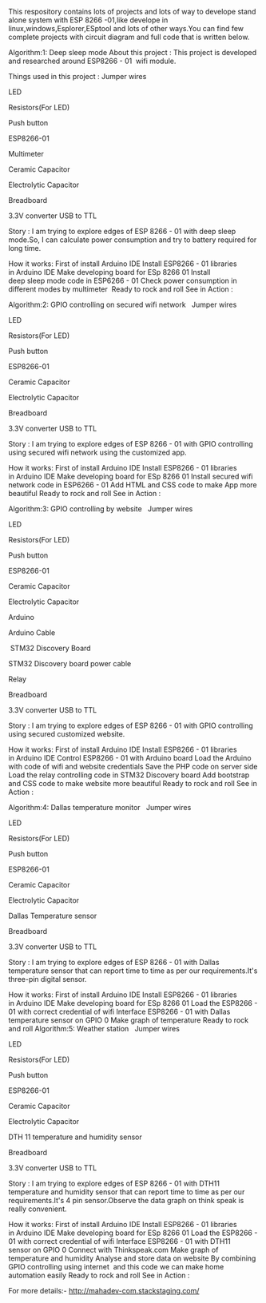 This respository contains lots of projects and lots of way to develope stand alone system with ESP 8266 -01,like develope in linux,windows,Esplorer,ESptool and lots of other ways.You can find few complete projects with circuit diagram and full code that is written below.

Algorithm:1: Deep sleep mode
About this project :
This project is developed and researched around ESP8266 - 01  wifi module.

Things used in this project :
Jumper wires


LED


Resistors(For LED)


Push button


ESP8266-01



Multimeter


Ceramic Capacitor


Electrolytic Capacitor


Breadboard


3.3V converter
USB to TTL


Story :
I am trying to explore edges of ESP 8266 - 01 with deep sleep mode.So, I can calculate power consumption and try to battery required for long time.

How it works:
First of install Arduino IDE
Install ESP8266 - 01 libraries in Arduino IDE
Make developing board for ESp 8266 01
Install deep sleep mode code in ESP6266 - 01
Check power consumption in different modes by multimeter 
Ready to rock and roll
See in Action :

Algorithm:2: GPIO controlling on secured wifi network
 
Jumper wires


LED


Resistors(For LED)


Push button


ESP8266-01



Ceramic Capacitor


Electrolytic Capacitor


Breadboard


3.3V converter
USB to TTL


Story :
I am trying to explore edges of ESP 8266 - 01 with GPIO controlling using secured wifi network using the customized app.

How it works:
First of install Arduino IDE
Install ESP8266 - 01 libraries in Arduino IDE
Make developing board for ESp 8266 01
Install secured wifi network code in ESP6266 - 01
Add HTML and CSS code to make App more beautiful
Ready to rock and roll
See in Action : 


Algorithm:3: GPIO controlling by website
 
Jumper wires


LED


Resistors(For LED)


Push button


ESP8266-01



Ceramic Capacitor


Electrolytic Capacitor


Arduino




Arduino Cable


 STM32 Discovery Board


STM32 Discovery board power cable


Relay


Breadboard


3.3V converter
USB to TTL


Story :
I am trying to explore edges of ESP 8266 - 01 with GPIO controlling using secured customized website.

How it works:
First of install Arduino IDE
Install ESP8266 - 01 libraries in Arduino IDE
Control ESP8266 - 01 with Arduino board
Load the Arduino with code of wifi and website credentials
Save the PHP code on server side
Load the relay controlling code in STM32 Discovery board
Add bootstrap and CSS code to make website more beautiful
Ready to rock and roll
See in Action : 




Algorithm:4: Dallas temperature monitor
 
Jumper wires


LED


Resistors(For LED)


Push button


ESP8266-01



Ceramic Capacitor


Electrolytic Capacitor




Dallas Temperature sensor


Breadboard


3.3V converter
USB to TTL


Story :
I am trying to explore edges of ESP 8266 - 01 with Dallas temperature sensor that can report time to time as per our requirements.It's three-pin digital sensor.

How it works:
First of install Arduino IDE
Install ESP8266 - 01 libraries in Arduino IDE
Make developing board for ESp 8266 01
Load the ESP8266 - 01 with correct credential of wifi
Interface ESP8266 - 01 with Dallas temperature sensor on GPIO 0
Make graph of temperature
Ready to rock and roll
Algorithm:5: Weather station
 
Jumper wires


LED


Resistors(For LED)


Push button


ESP8266-01



Ceramic Capacitor


Electrolytic Capacitor




DTH 11 temperature and humidity sensor




Breadboard


3.3V converter
USB to TTL


Story :
I am trying to explore edges of ESP 8266 - 01 with DTH11 temperature and humidity sensor that can report time to time as per our requirements.It's 4 pin sensor.Observe the data graph on think speak is really convenient.

How it works:
First of install Arduino IDE
Install ESP8266 - 01 libraries in Arduino IDE
Make developing board for ESp 8266 01
Load the ESP8266 - 01 with correct credential of wifi
Interface ESP8266 - 01 with DTH11 sensor on GPIO 0
Connect with Thinkspeak.com
Make graph of temperature and humidity
Analyse and store data on website
By combining GPIO controlling using internet  and this code we can make home automation easily
Ready to rock and roll
See in Action : 


For more details:- http://mahadev-com.stackstaging.com/
